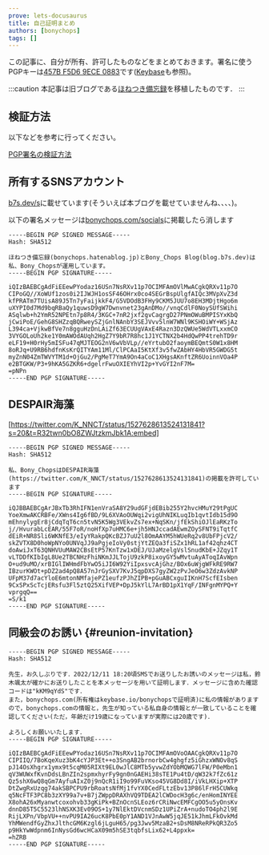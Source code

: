 ```yaml
---
prove: lets-docusaurus
title: 自己証明まとめ
authors: [bonychops]
tags: []
---
```


この記事に、自分が所有、許可したものなどをまとめておきます。署名に使うPGPキーは[457B F5D6 9ECE 0883](https://keybase.io/bonychops/pgp_keys.asc)です([Keybase](https://keybase.io/bonychops)も参照)。
<!--truncate-->


:::caution
本記事は旧ブログである[ほねつき備忘録](https://bonychops.hatenablog.jp)を移植したものです．
:::




## 検証方法
以下などを参考に行ってください。

[PGP署名の検証方法](/v1/2022/05/20/PGP-check)



## 所有するSNSアカウント
[b7s.dev/s](https://b7s.dev/s)に載せています(そういえば本ブログを載せていませんね、、、、)。

以下の署名メッセージは[bonychops.com/socials](https://bonychops.com/socials)に掲載したら消します
```
-----BEGIN PGP SIGNED MESSAGE-----
Hash: SHA512

ほねつき備忘録(bonychops.hatenablog.jp)とBony_Chops Blog(blog.b7s.dev)は私、Bony_Chopsが運用しています。
-----BEGIN PGP SIGNATURE-----

iQIzBAEBCgAdFiEEewPYodaz16USn7NsRXv11p7OCIMFAmOVlMwACgkQRXv11p7O
CIPoGQ//XoWUf1zos0i2IJWJH1osSF46OHrx0co4SEGrBspUlgfAIQc3MVpXvZ3d
kfPRATm7TUisA89J5Tn7yFaijkkF4/G5VDOdB3FHy9CKM5JUU7o8EH3MDjtHgo6m
uXYPI0d7Md9bqRBaQy1quwsD9gW7Dwnvnet23gAnDMo//vnqCdlF0NoySUfSWihi
ASqlwb+h2YmR52NPEtn7p8R4/3KGC+7nR2jxf2gvCagrgD27PNmOWuBMPISYxKbQ
jCwiPoE/GehG8SHZzqBQRweySZjGnlNAnbY3SEJVvv5lnW7WNl9KSHOiWY+WSjAz
L394ca+VjkwBfVe7n8gguHzDnLAiZf63ECUUgVAxE4Razn3DzQWUe5WdVTLxxmCO
3VYGOLoUh2ke1Y0mAWOdAUqh2HgZ7Y9bR7R8hc1J1YCTNX2b4HdQwPP4trehTD9r
eLF19+H0rHy5mISFu47qMJTEOG2nV6wVbVLp//eYrtubO2faoymBEQmtS0W1x8HM
8oRJq+U9RB6hdfnKsKrQITYAm11Ml/ClPCAaI5KtXf3v5fwZAbHY4HbVR5GWDG5t
myZnN04ZmTWVYTM1d+OjGu2/PgMeT7YmA9On4aCoC1XHgsAKnftZR6UoinnVOa4P
e2BTGKW/P3+9hKA5GZKR6+dgelrFwuOXIEYhVI2p+YvGYI2nF7M=
=pNPn
-----END PGP SIGNATURE-----
```

## DESPAIR海藻

[https://twitter.com/K_NNCT/status/1527628613524131841?s=20&t=R32twn0bO8ZWJtzkmJbk1A:embed]

```
-----BEGIN PGP SIGNED MESSAGE-----
Hash: SHA512

私、Bony_ChopsはDESPAIR海藻(https://twitter.com/K_NNCT/status/1527628613524131841)の掲載を許可しています
-----BEGIN PGP SIGNATURE-----

iQJBBAEBCgArJBxTb3RhIFN1enVraSA8Y29udGFjdEBib255Y2hvcHMuY29tPgUC
YoeXmwAKCRBFe/XWns4Ig6fBD/9L6XVAoOUWqi2vigUhNIKLuqIb1qvtIdb15d9O
mEhnylygEr8jCdqTqT6cn5tvN5K5Wg3VEkvZs7ex+NqSKn/jfEkShiOJlEaRKzTo
j//HvurabLcEAR/55F7oR/noHfXp7uHMC6e+jh5HNJccadAEwmZOySFNT9iTqtfC
dEiR+NR8Sli6WKNfE3/eIyYRakpQKcBZJ7uU2l8OmAAYM5hWUeRq2v8UbFPjcV2/
skZVTX8D0hoWpNYo0UNVqJJ9aPgjeIoVy0stjYtZEQa3fiSZx1hRL1af42qhz4CT
doAwiJxT63QNHVUuMAW2CBsEtP57KnTzw1xDEJ/UJaMzelgVslSnudKbE+JZqy1T
vLTDDfKIbIgL8Ue2TBCNHzFhiNKmJJLTojU9zkP8ixoyGY5wMvtuAyAToqIAvWpn
O+ud9uMO/xrBIGlIWHmdFbYwO5iJI6W92YiIpxsvcAjGhz/BOx6uWjgWFkRE9RW7
IBzurKWOt+pDZ2ad4pQ8A57nJrGySXV7KvJ5qpDXS7gyZW2zPvJeO6w3ZdzAvkNP
UFpM37d7acYloE6mtonNMfajePZ1eufzPJhZIPB+pGuABCxguIIKnH7ScfEIsben
9CxSPxScTcjERsfu3Fl5ztQ25XifVEP+DpJ5kYlL7ArBD1pX1YqF/INFgnMYPQ+Y
vprgqQ==
=S/k1
-----END PGP SIGNATURE-----
```

## 同級会のお誘い {#reunion-invitation}
```
-----BEGIN PGP SIGNED MESSAGE-----
Hash: SHA512

先生，お久しぶりです．2022/12/11 18:20頃SMSでお送りしたお誘いのメッセージは私，鈴木颯太が確かにお送りしたことを本メッセージを用いて証明します．メッセージに含めた確認コードは"kKM9qYdS"です．
また，bonychops.com(所有権はkeybase.io/bonychopsで証明済)に私の情報がありますので，bonychops.comの情報と，先生が知っている私自身の情報とが一致していることを確認してください(ただ，年齢だけ19歳になっていますが実際には20歳です)．

よろしくお願いいたします．
-----BEGIN PGP SIGNATURE-----

iQIzBAEBCgAdFiEEewPYodaz16USn7NsRXv11p7OCIMFAmOVoOAACgkQRXv11p7O
CIPIIQ/7BoKqeXuz3bK4cYJP3Et++o3SngAB2brnorbCw4ghgfz5iGhzxWNOv8qS
pJ14OsXhgrx1ymx9t5cqM05RIXt9EL0wJlC8MTb5yvwZdYObMQWG7lFW/P0eMbn1
qV3WUWxfKvnDdsLBnZIn2spmxhyrFy9gn0nGAEHi38sTE1Pu4tD/qW32k7fZc61z
Qz5shX6wQ8qGm7AyfuAIxZ0j9nQcR1iI9o99FuVKso45VG8Dd8I/iVkLHXip+XTP
DtZwgRxUzqg74akSBPCPU9rbRoatsNfMj1fvYX0CedFLtzEbv13P86lFrH5CUWkq
q5NcFTF3PC8b3zXY99a7v+B7jZWppDRAXhVQ9TDEA2lCWDocH3g6c/enHomINYEE
X8ohA26xMyanwtcoxohvb33gKiPk+BZnOcnSLEoz6rCRiNwcEMFCgOO5u5yOnsKv
dnnD85T5C5523lhNSXK3Ev09OS+1y7NlEktDVcnmSDz1UPiZrA+nudoTO4ph2l9E
RijLXPn/VbpVU++nvPU9IA26ucK8PbE0pY1AND1VJnAwW5jqJE51kJhmLFkOvkMd
YhMWendfGyZhxJlthcGM6Kzgl6jLguH65/pg3Jwv5MzaB2+sDsM8NReRPkQR3Zo5
p9HkYwWdpnm6InNysGd6wcHCaX09m5hSE3tqbfsLix62+L4ppxk=
=hZRB
-----END PGP SIGNATURE-----
```